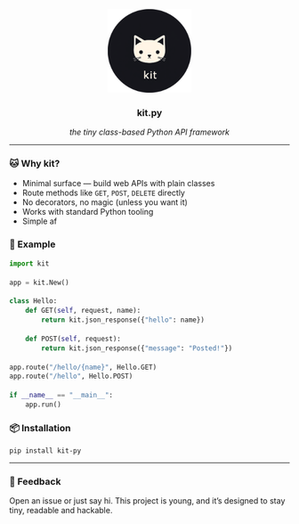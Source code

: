<div align="center">
  <img src="docs/logo.png" alt="kit logo" width="150"/>
</div>

<h3 align="center">kit.py</h3>

<p align="center"><em>the tiny class-based Python API framework</em></p>

---

### 🐱  Why kit?

- Minimal surface — build web APIs with plain classes
- Route methods like `GET`, `POST`, `DELETE` directly
- No decorators, no magic (unless you want it)
- Works with standard Python tooling
- Simple af


### 🚀 Example

```python
import kit

app = kit.New()

class Hello:
    def GET(self, request, name):
        return kit.json_response({"hello": name})

    def POST(self, request):
        return kit.json_response({"message": "Posted!"})

app.route("/hello/{name}", Hello.GET)
app.route("/hello", Hello.POST)

if __name__ == "__main__":
    app.run()
```

### 📦 Installation

```shell
pip install kit-py
```

---

### 💬 Feedback

Open an issue or just say hi.
This project is young, and it’s designed to stay tiny, readable and hackable.

